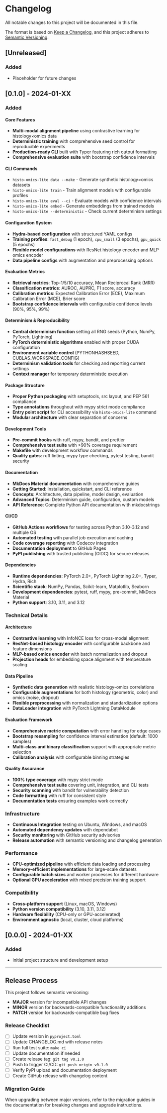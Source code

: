 # Changelog

All notable changes to this project will be documented in this file.

The format is based on [Keep a Changelog](https://keepachangelog.com/en/1.0.0/),
and this project adheres to [Semantic Versioning](https://semver.org/spec/v2.0.0.html).

## [Unreleased]

### Added
- Placeholder for future changes

## [0.1.0] - 2024-01-XX

### Added

#### Core Features
- **Multi-modal alignment pipeline** using contrastive learning for histology×omics data
- **Deterministic training** with comprehensive seed control for reproducible experiments
- **Production-ready CLI** built with Typer featuring rich output formatting
- **Comprehensive evaluation suite** with bootstrap confidence intervals

#### CLI Commands
- `histo-omics-lite data --make` - Generate synthetic histology×omics datasets
- `histo-omics-lite train` - Train alignment models with configurable profiles
- `histo-omics-lite eval --ci` - Evaluate models with confidence intervals
- `histo-omics-lite embed` - Generate embeddings from trained models
- `histo-omics-lite --deterministic` - Check current determinism settings

#### Configuration System
- **Hydra-based configuration** with structured YAML configs
- **Training profiles**: `fast_debug` (1 epoch), `cpu_small` (3 epochs), `gpu_quick` (5 epochs)
- **Flexible model configurations** with ResNet histology encoder and MLP omics encoder
- **Data pipeline configs** with augmentation and preprocessing options

#### Evaluation Metrics
- **Retrieval metrics**: Top-1/5/10 accuracy, Mean Reciprocal Rank (MRR)
- **Classification metrics**: AUROC, AUPRC, F1 score, accuracy
- **Calibration metrics**: Expected Calibration Error (ECE), Maximum Calibration Error (MCE), Brier score
- **Bootstrap confidence intervals** with configurable confidence levels (90%, 95%, 99%)

#### Determinism & Reproducibility
- **Central determinism function** setting all RNG seeds (Python, NumPy, PyTorch, Lightning)
- **PyTorch deterministic algorithms** enabled with proper CUDA configuration
- **Environment variable control** (PYTHONHASHSEED, CUBLAS_WORKSPACE_CONFIG)
- **Determinism validation tools** for checking and reporting current settings
- **Context manager** for temporary deterministic execution

#### Package Structure
- **Proper Python packaging** with setuptools, src layout, and PEP 561 compliance
- **Type annotations** throughout with mypy strict mode compliance
- **Entry point script** for CLI accessibility via `histo-omics-lite` command
- **Modular architecture** with clear separation of concerns

#### Development Tools
- **Pre-commit hooks** with ruff, mypy, bandit, and prettier
- **Comprehensive test suite** with >90% coverage requirement
- **Makefile** with development workflow commands
- **Quality gates**: ruff linting, mypy type checking, pytest testing, bandit security

#### Documentation
- **MkDocs Material documentation** with comprehensive guides
- **Getting Started**: Installation, quickstart, and CLI reference
- **Concepts**: Architecture, data pipeline, model design, evaluation
- **Advanced Topics**: Determinism guide, configuration, custom models
- **API Reference**: Complete Python API documentation with mkdocstrings

#### CI/CD
- **GitHub Actions workflows** for testing across Python 3.10-3.12 and multiple OS
- **Automated testing** with parallel job execution and caching
- **Code coverage reporting** with Codecov integration
- **Documentation deployment** to GitHub Pages
- **PyPI publishing** with trusted publishing (OIDC) for secure releases

#### Dependencies
- **Runtime dependencies**: PyTorch 2.0+, PyTorch Lightning 2.0+, Typer, Hydra, Rich
- **Scientific stack**: NumPy, Pandas, Scikit-learn, Matplotlib, Seaborn
- **Development dependencies**: pytest, ruff, mypy, pre-commit, MkDocs Material
- **Python support**: 3.10, 3.11, and 3.12

### Technical Details

#### Architecture
- **Contrastive learning** with InfoNCE loss for cross-modal alignment
- **ResNet-based histology encoder** with configurable backbone and feature dimensions
- **MLP-based omics encoder** with batch normalization and dropout
- **Projection heads** for embedding space alignment with temperature scaling

#### Data Pipeline
- **Synthetic data generation** with realistic histology-omics correlations
- **Configurable augmentations** for both histology (geometric, color) and omics (noise, dropout)
- **Flexible preprocessing** with normalization and standardization options
- **DataLoader integration** with PyTorch Lightning DataModule

#### Evaluation Framework
- **Comprehensive metric computation** with error handling for edge cases
- **Bootstrap resampling** for confidence interval estimation (default: 1000 samples)
- **Multi-class and binary classification** support with appropriate metric selection
- **Calibration analysis** with configurable binning strategies

#### Quality Assurance
- **100% type coverage** with mypy strict mode
- **Comprehensive test suite** covering unit, integration, and CLI tests
- **Security scanning** with bandit for vulnerability detection
- **Code formatting** with ruff for consistent style
- **Documentation tests** ensuring examples work correctly

### Infrastructure
- **Continuous Integration** testing on Ubuntu, Windows, and macOS
- **Automated dependency updates** with dependabot
- **Security monitoring** with GitHub security advisories
- **Release automation** with semantic versioning and changelog generation

### Performance
- **CPU-optimized pipeline** with efficient data loading and processing
- **Memory-efficient implementations** for large-scale datasets
- **Configurable batch sizes** and worker processes for different hardware
- **Optional GPU acceleration** with mixed precision training support

### Compatibility
- **Cross-platform support** (Linux, macOS, Windows)
- **Python version compatibility** (3.10, 3.11, 3.12)
- **Hardware flexibility** (CPU-only or GPU-accelerated)
- **Environment agnostic** (local, cluster, cloud platforms)

## [0.0.0] - 2024-01-XX

### Added
- Initial project structure and development setup

---

## Release Process

This project follows semantic versioning:

- **MAJOR** version for incompatible API changes
- **MINOR** version for backwards-compatible functionality additions  
- **PATCH** version for backwards-compatible bug fixes

### Release Checklist

- [ ] Update version in `pyproject.toml`
- [ ] Update CHANGELOG.md with release notes
- [ ] Run full test suite: `make ci`
- [ ] Update documentation if needed
- [ ] Create release tag: `git tag v0.1.0`
- [ ] Push to trigger CI/CD: `git push origin v0.1.0`
- [ ] Verify PyPI upload and documentation deployment
- [ ] Create GitHub release with changelog content

### Migration Guide

When upgrading between major versions, refer to the migration guides in the documentation for breaking changes and upgrade instructions.